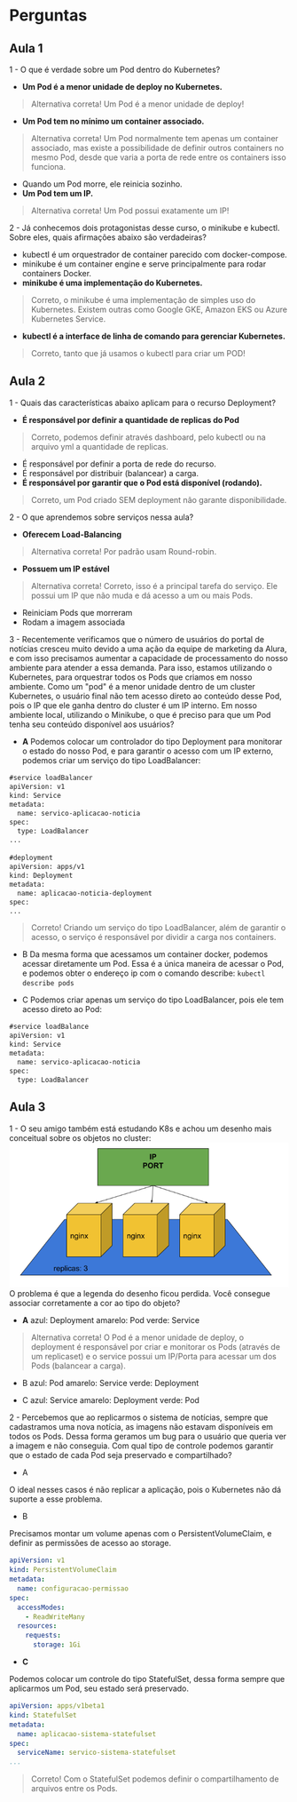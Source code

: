 # Perguntas

## Aula 1

1 - O que é verdade sobre um Pod dentro do Kubernetes?
- __Um Pod é a menor unidade de deploy no Kubernetes.__
> Alternativa correta! Um Pod é a menor unidade de deploy!
- __Um Pod tem no mínimo um container associado.__
> Alternativa correta! Um Pod normalmente tem apenas um container associado, mas existe a possibilidade de definir outros containers no mesmo Pod, desde que varia a porta de rede entre os containers isso funciona.
- Quando um Pod morre, ele reinicia sozinho.
- __Um Pod tem um IP.__
> Alternativa correta! Um Pod possui exatamente um IP!

2 - Já conhecemos dois protagonistas desse curso, o minikube e kubectl. Sobre eles, quais afirmações abaixo são verdadeiras?
- kubectl é um orquestrador de container parecido com docker-compose.
- minikube é um container engine e serve principalmente para rodar containers Docker.
- __minikube é uma implementação do Kubernetes.__
> Correto, o minikube é uma implementação de simples uso do Kubernetes. Existem outras como Google GKE, Amazon EKS ou Azure Kubernetes Service.
- __kubectl é a interface de linha de comando para gerenciar Kubernetes.__
> Correto, tanto que já usamos o kubectl para criar um POD!

## Aula 2

1 - Quais das características abaixo aplicam para o recurso Deployment?
- __É responsável por definir a quantidade de replicas do Pod__
> Correto, podemos definir através dashboard, pelo kubectl ou na arquivo yml a quantidade de replicas.
- É responsável por definir a porta de rede do recurso.
- É responsável por distribuir (balancear) a carga.
- __É responsável por garantir que o Pod está disponível (rodando).__
> Correto, um Pod criado SEM deployment não garante disponibilidade.

2 - O que aprendemos sobre serviços nessa aula?
- __Oferecem Load-Balancing__
> Alternativa correta! Por padrão usam Round-robin.
- __Possuem um IP estável__
> Alternativa correta! Correto, isso é a principal tarefa do serviço. Ele possui um IP que não muda e dá acesso a um ou mais Pods.
- Reiniciam Pods que morreram
- Rodam a imagem associada

3 - Recentemente verificamos que o número de usuários do portal de notícias cresceu muito devido a uma ação da equipe de marketing da Alura, e com isso precisamos aumentar a capacidade de processamento do nosso ambiente para atender a essa demanda. Para isso, estamos utilizando o Kubernetes, para orquestrar todos os Pods que criamos em nosso ambiente.
Como um "pod" é a menor unidade dentro de um cluster Kubernetes, o usuário final não tem acesso direto ao conteúdo desse Pod, pois o IP que ele ganha dentro do cluster é um IP interno.
Em nosso ambiente local, utilizando o Minikube, o que é preciso para que um Pod tenha seu conteúdo disponível aos usuários?

- __A__
Podemos colocar um controlador do tipo Deployment para monitorar o estado do nosso Pod, e para garantir o acesso com um IP externo, podemos criar um serviço do tipo LoadBalancer:
``` YML
#service loadBalancer
apiVersion: v1
kind: Service
metadata:
  name: servico-aplicacao-noticia
spec:
  type: LoadBalancer
...

#deployment
apiVersion: apps/v1
kind: Deployment
metadata:
  name: aplicacao-noticia-deployment
spec:
...
```
> Correto! Criando um serviço do tipo LoadBalancer, além de garantir o acesso, o serviço é responsável por dividir a carga nos containers.

- B
Da mesma forma que acessamos um container docker, podemos acessar diretamente um Pod. Essa é a única maneira de acessar o Pod, e podemos obter o endereço ip com o comando describe: ```kubectl describe pods```

- C
Podemos criar apenas um serviço do tipo LoadBalancer, pois ele tem acesso direto ao Pod:
``` YML
#service loadBalance
apiVersion: v1
kind: Service
metadata:
  name: servico-aplicacao-noticia
spec:
  type: LoadBalancer
```

## Aula 3

1 - O seu amigo também está estudando K8s e achou um desenho mais conceitual sobre os objetos no cluster:
![Imagem](./imagens/Aula-3-Ex-1.png)
O problema é que a legenda do desenho ficou perdida. Você consegue associar corretamente a cor ao tipo do objeto?

- __A__
azul: Deployment
amarelo: Pod
verde: Service
> Alternativa correta! O Pod é a menor unidade de deploy, o deployment é responsável por criar e monitorar os Pods (através de um replicaset) e o service possui um IP/Porta para acessar um dos Pods (balancear a carga).

- B
azul: Pod
amarelo: Service
verde: Deployment

- C
azul: Service
amarelo: Deployment
verde: Pod

2 - Percebemos que ao replicarmos o sistema de notícias, sempre que cadastramos uma nova notícia, as imagens não estavam disponíveis em todos os Pods. Dessa forma geramos um bug para o usuário que queria ver a imagem e não conseguia.
Com qual tipo de controle podemos garantir que o estado de cada Pod seja preservado e compartilhado?

- A

O ideal nesses casos é não replicar a aplicação, pois o Kubernetes não dá suporte a esse problema.

- B

Precisamos montar um volume apenas com o PersistentVolumeClaim, e definir as permissões de acesso ao storage.
``` yml
apiVersion: v1
kind: PersistentVolumeClaim
metadata:
  name: configuracao-permissao
spec:
  accessModes:
    - ReadWriteMany
  resources:
    requests:
      storage: 1Gi
```

- __C__

Podemos colocar um controle do tipo StatefulSet, dessa forma sempre que aplicarmos um Pod, seu estado será preservado.
``` yml
apiVersion: apps/v1beta1
kind: StatefulSet
metadata:
  name: aplicacao-sistema-statefulset
spec:
  serviceName: servico-sistema-statefulset
...
```
> Correto! Com o StatefulSet podemos definir o compartilhamento de arquivos entre os Pods.
